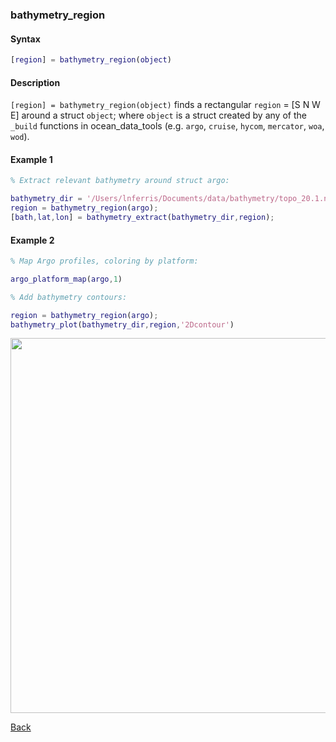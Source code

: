 ### bathymetry_region

#### Syntax

```Matlab
[region] = bathymetry_region(object)
```
#### Description

``[region] = bathymetry_region(object)`` finds a rectangular ``region`` = [S N W E]  around a struct ``object``; where ``object`` is a struct created by any of the ``_build`` functions in ocean_data_tools (e.g. ``argo``, ``cruise``, ``hycom``, ``mercator``, ``woa``, ``wod``). 

#### Example 1

```Matlab
% Extract relevant bathymetry around struct argo:

bathymetry_dir = '/Users/lnferris/Documents/data/bathymetry/topo_20.1.nc';
region = bathymetry_region(argo);
[bath,lat,lon] = bathymetry_extract(bathymetry_dir,region);
```

#### Example 2

```Matlab
% Map Argo profiles, coloring by platform:

argo_platform_map(argo,1)

% Add bathymetry contours:

region = bathymetry_region(argo);
bathymetry_plot(bathymetry_dir,region,'2Dcontour')
```
<img src="https://user-images.githubusercontent.com/24570061/88435475-430c6980-cdd0-11ea-9fa8-417bf9b71583.png" width="600">

[Back](https://github.com/lnferris/ocean_data_tools#adding-bathymetry-to-existing-plots-1)
